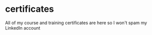# certificates
All of my course and training certificates are here so I won't spam my LinkedIn account
